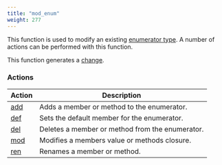 ```yaml
---
title: "mod_enum"
weight: 277
---
```


This function is used to modify an existing [enumerator type](../../data-types/enum). A number of actions can be performed with this function.

This function generates a [change](../../overview/changes).

### Actions

Action | Description
------ | -----------
[add](./add) | Adds a member or method to the enumerator.
[def](./def) | Sets the default member for the enumerator.
[del](./del) | Deletes a member or method from the enumerator.
[mod](./mod) | Modifies a members value or methods closure.
[ren](./ren) | Renames a member or method.
